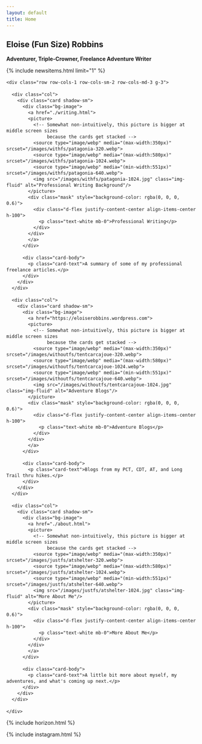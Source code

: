 ```yaml
---
layout: default
title: Home
---
```


<section class="py-5 text-center jumbotron" id="jumbotron">
  <div class="row py-lg-5">
    <div class="col-lg-4 col-md-2"></div>
    <div class="col-lg-6 col-md-8 mx-auto container">
      <h1 class="fw-light"><b>Eloise (Fun Size) Robbins</b></h1>
      <p class="fw-light"><b>Adventurer, Triple-Crowner, Freelance Adventure Writer</b></p>
    </div>
  </div>
</section>

<!-- Show last news item (if it's less than a week old) -->
{% include newsitems.html limit="1" %}

<div class="album py-2 bg-light">
  <div class="container">

    <div class="row row-cols-1 row-cols-sm-2 row-cols-md-3 g-3">
       
      <div class="col">
        <div class="card shadow-sm">
          <div class="bg-image">
            <a href="./writing.html">
            <picture>
              <!-- Somewhat non-intuitively, this picture is bigger at middle screen sizes
                   because the cards get stacked -->
              <source type="image/webp" media="(max-width:350px)" srcset="/images/withfs/patagonia-320.webp">
              <source type="image/webp" media="(max-width:580px)" srcset="/images/withfs/patagonia-1024.webp">
              <source type="image/webp" media="(min-width:551px)" srcset="/images/withfs/patagonia-640.webp">
              <img src="/images/withfs/patagonia-1024.jpg" class="img-fluid" alt="Professional Writing Background"/>
            </picture>
            <div class="mask" style="background-color: rgba(0, 0, 0, 0.6)">
              <div class="d-flex justify-content-center align-items-center h-100">
                <p class="text-white mb-0">Professional Writing</p>
              </div>
            </div>
            </a>
          </div>          

          <div class="card-body">
            <p class="card-text">A summary of some of my professional freelance articles.</p>
          </div>
        </div>
      </div>
       
      <div class="col">
        <div class="card shadow-sm">
          <div class="bg-image">
            <a href="https://eloiserobbins.wordpress.com">
            <picture>
              <!-- Somewhat non-intuitively, this picture is bigger at middle screen sizes
                   because the cards get stacked -->
              <source type="image/webp" media="(max-width:350px)" srcset="/images/withoutfs/tentcarcajoue-320.webp">
              <source type="image/webp" media="(max-width:580px)" srcset="/images/withoutfs/tentcarcajoue-1024.webp">
              <source type="image/webp" media="(min-width:551px)" srcset="/images/withoutfs/tentcarcajoue-640.webp">
              <img src="/images/withoutfs/tentcarcajoue-1024.jpg" class="img-fluid" alt="Adventure Blogs"/>
            </picture>
            <div class="mask" style="background-color: rgba(0, 0, 0, 0.6)">
              <div class="d-flex justify-content-center align-items-center h-100">
                <p class="text-white mb-0">Adventure Blogs</p>
              </div>
            </div>
            </a>          
          </div>          

          <div class="card-body">
            <p class="card-text">Blogs from my PCT, CDT, AT, and Long Trail thru hikes.</p>
          </div>
        </div>
      </div>

      <div class="col">
        <div class="card shadow-sm">
          <div class="bg-image">
            <a href="./about.html">
            <picture>
              <!-- Somewhat non-intuitively, this picture is bigger at middle screen sizes
                   because the cards get stacked -->
              <source type="image/webp" media="(max-width:350px)" srcset="/images/justfs/atshelter-320.webp">
              <source type="image/webp" media="(max-width:580px)" srcset="/images/justfs/atshelter-1024.webp">
              <source type="image/webp" media="(min-width:551px)" srcset="/images/justfs/atshelter-640.webp">
              <img src="/images/justfs/atshelter-1024.jpg" class="img-fluid" alt="More About Me"/>
            </picture>
            <div class="mask" style="background-color: rgba(0, 0, 0, 0.6)">
              <div class="d-flex justify-content-center align-items-center h-100">
                <p class="text-white mb-0">More About Me</p>
              </div>
            </div>
            </a>
          </div>          

          <div class="card-body">
            <p class="card-text">A little bit more about myself, my adventures, and what's coming up next.</p>
          </div>
        </div>
      </div>

    </div>
  </div>
</div>

<!-- Add a small section on the adventures on our horizon -->
{% include horizon.html %}
 
<!-- Add our block of instagram pictures to this page -->  
{% include instagram.html %}

